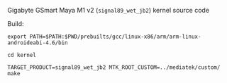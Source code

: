 Gigabyte GSmart Maya M1 v2 (`signal89_wet_jb2`) kernel source code

Build: 

`export PATH=$PATH:$PWD/prebuilts/gcc/linux-x86/arm/arm-linux-androideabi-4.6/bin`

`cd kernel`

`TARGET_PRODUCT=signal89_wet_jb2 MTK_ROOT_CUSTOM=../mediatek/custom/ make`
